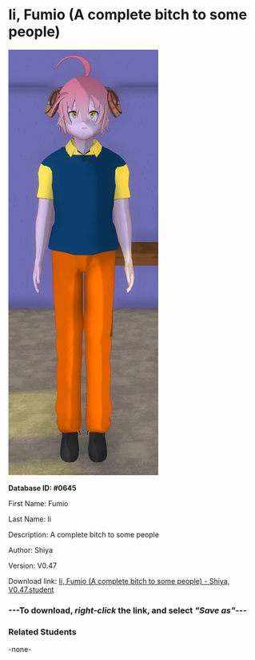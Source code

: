 # Ii, Fumio (A complete bitch to some people)

<img src="../../Files/Images/Ii, Fumio (A complete bitch to some people).png" title="Ii, Fumio (A complete bitch to some people) - Shiya, V0.47">

**Database ID: #0645**

First Name: Fumio

Last Name: Ii

Description: A complete bitch to some people

Author: Shiya

Version: V0.47

Download link: <a href="https://raw.githubusercontent.com/Arbiter1223/Daigaku-Gurashi-Custom-Students/master/Files/Student%20Files/Ii%2C%20Fumio%20(A%20complete%20bitch%20to%20some%20people)%20-%20Shiya%2C%20V0.47.student">Ii, Fumio (A complete bitch to some people) - Shiya, V0.47.student</a>

### ---**To download, _right-click_ the link, and select _"Save as"_**---

### Related Students

-none-
